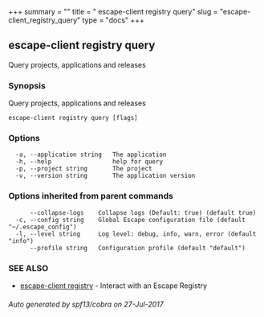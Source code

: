 +++
summary = ""
title = " escape-client registry query"
slug = "escape-client_registry_query"
type = "docs"
+++
## escape-client registry query

Query projects, applications and releases

### Synopsis


Query projects, applications and releases

```
escape-client registry query [flags]
```

### Options

```
  -a, --application string   The application
  -h, --help                 help for query
  -p, --project string       The project
  -v, --version string       The application version
```

### Options inherited from parent commands

```
      --collapse-logs    Collapse logs (Default: true) (default true)
  -c, --config string    Global Escape configuration file (default "~/.escape_config")
  -l, --level string     Log level: debug, info, warn, error (default "info")
      --profile string   Configuration profile (default "default")
```

### SEE ALSO
* [escape-client registry](../escape-client_registry/)	 - Interact with an Escape Registry

###### Auto generated by spf13/cobra on 27-Jul-2017
